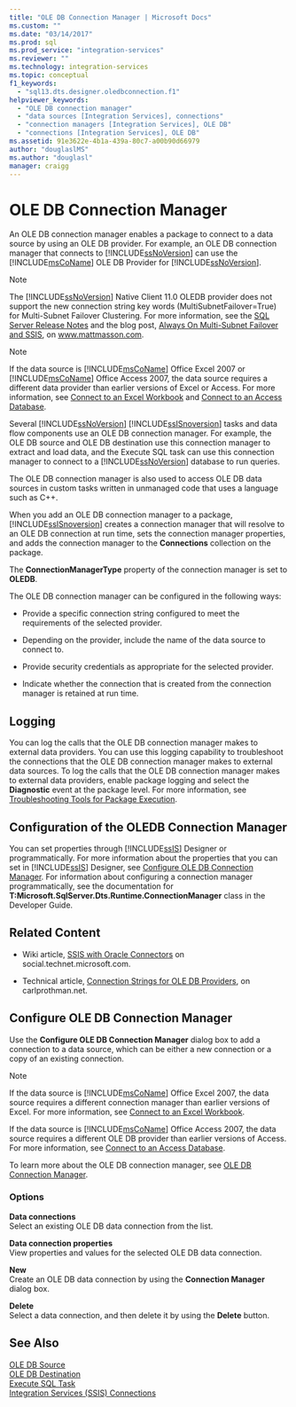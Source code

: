 ```yaml
---
title: "OLE DB Connection Manager | Microsoft Docs"
ms.custom: ""
ms.date: "03/14/2017"
ms.prod: sql
ms.prod_service: "integration-services"
ms.reviewer: ""
ms.technology: integration-services
ms.topic: conceptual
f1_keywords: 
  - "sql13.dts.designer.oledbconnection.f1"
helpviewer_keywords: 
  - "OLE DB connection manager"
  - "data sources [Integration Services], connections"
  - "connection managers [Integration Services], OLE DB"
  - "connections [Integration Services], OLE DB"
ms.assetid: 91e3622e-4b1a-439a-80c7-a00b90d66979
author: "douglaslMS"
ms.author: "douglasl"
manager: craigg
---
```

# OLE DB Connection Manager
  An OLE DB connection manager enables a package to connect to a data source by using an OLE DB provider. For example, an OLE DB connection manager that connects to [!INCLUDE[ssNoVersion](../../includes/ssnoversion-md.md)] can use the [!INCLUDE[msCoName](../../includes/msconame-md.md)] OLE DB Provider for [!INCLUDE[ssNoVersion](../../includes/ssnoversion-md.md)].    
    
> [!NOTE]    
>  The [!INCLUDE[ssNoVersion](../../includes/ssnoversion-md.md)] Native Client 11.0 OLEDB provider does not support the new connection string key words (MultiSubnetFailover=True) for Multi-Subnet Failover Clustering. For more information, see the [SQL Server Release  Notes](http://go.microsoft.com/fwlink/?LinkId=247824) and the blog post, [Always On Multi-Subnet Failover and SSIS](http://www.mattmasson.com/2012/03/alwayson-multi-subnet-failover-and-ssis/), on www.mattmasson.com.    
    
> [!NOTE]    
>  If the data source is [!INCLUDE[msCoName](../../includes/msconame-md.md)] Office Excel 2007 or [!INCLUDE[msCoName](../../includes/msconame-md.md)] Office Access 2007, the data source requires a different data provider than earlier versions of Excel or Access. For more information, see [Connect to an Excel Workbook](../../integration-services/connection-manager/connect-to-an-excel-workbook.md) and [Connect to an Access Database](../../integration-services/connection-manager/connect-to-an-access-database.md).    
    
 Several [!INCLUDE[ssNoVersion](../../includes/ssnoversion-md.md)] [!INCLUDE[ssISnoversion](../../includes/ssisnoversion-md.md)] tasks and data flow components use an OLE DB connection manager. For example, the OLE DB source and OLE DB destination use this connection manager to extract and load data, and the Execute SQL task can use this connection manager to connect to a [!INCLUDE[ssNoVersion](../../includes/ssnoversion-md.md)] database to run queries.    
    
 The OLE DB connection manager is also used to access OLE DB data sources in custom tasks written in unmanaged code that uses a language such as C++.    
    
 When you add an OLE DB connection manager to a package, [!INCLUDE[ssISnoversion](../../includes/ssisnoversion-md.md)] creates a connection manager that will resolve to an OLE DB connection at run time, sets the connection manager properties, and adds the connection manager to the **Connections** collection on the package.    
    
 The **ConnectionManagerType** property of the connection manager is set to **OLEDB**.    
    
 The OLE DB connection manager can be configured in the following ways:    
    
-   Provide a specific connection string configured to meet the requirements of the selected provider.    
    
-   Depending on the provider, include the name of the data source to connect to.    
    
-   Provide security credentials as appropriate for the selected provider.    
    
-   Indicate whether the connection that is created from the connection manager is retained at run time.    
    
## Logging    
 You can log the calls that the OLE DB connection manager makes to external data providers. You can use this logging capability to troubleshoot the connections that the OLE DB connection manager makes to external data sources. To log the calls that the OLE DB connection manager makes to external data providers, enable package logging and select the **Diagnostic** event at the package level. For more information, see [Troubleshooting Tools for Package Execution](../../integration-services/troubleshooting/troubleshooting-tools-for-package-execution.md).    
    
## Configuration of the OLEDB Connection Manager    
 You can set properties through [!INCLUDE[ssIS](../../includes/ssis-md.md)] Designer or programmatically. For more information about the properties that you can set in [!INCLUDE[ssIS](../../includes/ssis-md.md)] Designer, see [Configure OLE DB Connection Manager](../../integration-services/connection-manager/configure-ole-db-connection-manager.md). For information about configuring a connection manager programmatically, see the documentation for **T:Microsoft.SqlServer.Dts.Runtime.ConnectionManager** class in the Developer Guide.    
    
## Related Content    
    
-   Wiki article, [SSIS with Oracle Connectors](http://go.microsoft.com/fwlink/?LinkId=220670) on social.technet.microsoft.com.    
    
-   Technical article, [Connection Strings for OLE DB Providers](http://go.microsoft.com/fwlink/?LinkId=220744), on carlprothman.net.    
    
## Configure OLE DB Connection Manager
  Use the **Configure OLE DB Connection Manager** dialog box to add a connection to a data source, which can be either a new connection or a copy of an existing connection.  
  
> [!NOTE]  
>  If the data source is [!INCLUDE[msCoName](../../includes/msconame-md.md)] Office Excel 2007, the data source requires a different connection manager than earlier versions of Excel. For more information, see [Connect to an Excel Workbook](../../integration-services/connection-manager/connect-to-an-excel-workbook.md).  
>   
>  If the data source is [!INCLUDE[msCoName](../../includes/msconame-md.md)] Office Access 2007, the data source requires a different OLE DB provider than earlier versions of Access. For more information, see [Connect to an Access Database](../../integration-services/connection-manager/connect-to-an-access-database.md).  
  
 To learn more about the OLE DB connection manager, see [OLE DB Connection Manager](../../integration-services/connection-manager/ole-db-connection-manager.md).  
  
### Options  
 **Data connections**  
 Select an existing OLE DB data connection from the list.  
  
 **Data connection properties**  
 View properties and values for the selected OLE DB data connection.  
  
 **New**  
 Create an OLE DB data connection by using the **Connection Manager** dialog box.  
  
 **Delete**  
 Select a data connection, and then delete it by using the **Delete** button.  
  
## See Also    
 [OLE DB Source](../../integration-services/data-flow/ole-db-source.md)     
 [OLE DB Destination](../../integration-services/data-flow/ole-db-destination.md)     
 [Execute SQL Task](../../integration-services/control-flow/execute-sql-task.md)     
 [Integration Services &#40;SSIS&#41; Connections](../../integration-services/connection-manager/integration-services-ssis-connections.md)    
    
  
